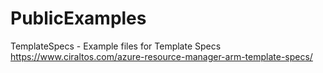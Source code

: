# PublicExamples

TemplateSpecs - Example files for Template Specs\
https://www.ciraltos.com/azure-resource-manager-arm-template-specs/
